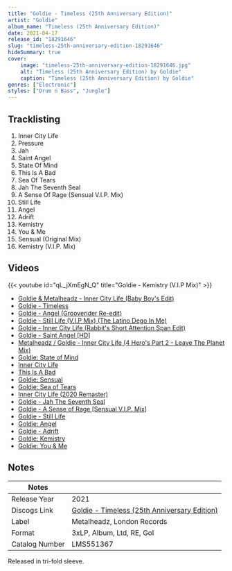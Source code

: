 ```yaml
---
title: "Goldie - Timeless (25th Anniversary Edition)"
artist: "Goldie"
album_name: "Timeless (25th Anniversary Edition)"
date: 2021-04-17
release_id: "18291646"
slug: "timeless-25th-anniversary-edition-18291646"
hideSummary: true
cover:
    image: "timeless-25th-anniversary-edition-18291646.jpg"
    alt: "Timeless (25th Anniversary Edition) by Goldie"
    caption: "Timeless (25th Anniversary Edition) by Goldie"
genres: ["Electronic"]
styles: ["Drum n Bass", "Jungle"]
---
```

## Tracklisting
1. Inner City Life
2. Pressure
3. Jah
4. Saint Angel
5. State Of Mind
6. This Is A Bad
7. Sea Of Tears
8. Jah The Seventh Seal
9. A Sense Of Rage (Sensual V.I.P. Mix)
10. Still Life
11. Angel
12. Adrift
13. Kemistry
14. You & Me
15. Sensual (Original Mix)
16. Kemistry (V.I.P. Mix)

## Videos
{{< youtube id="qL_jXmEgN_Q" title="Goldie - Kemistry (V.I.P Mix)" >}}
- [Goldie & Metalheadz - Inner City Life (Baby Boy's Edit)](https://www.youtube.com/watch?v=5dfzVzv6a4w)
- [Goldie - Timeless](https://www.youtube.com/watch?v=Usqwy2-E4SE)
- [Goldie - Angel (Grooverider Re-edit)](https://www.youtube.com/watch?v=5h7qQq0Q0I0)
- [Goldie - Still Life (V.I.P Mix) (The Latino Dego In Me)](https://www.youtube.com/watch?v=aGo1xkVI9qE)
- [Goldie - Inner City Life (Rabbit's Short Attention Span Edit)](https://www.youtube.com/watch?v=vVVttJ5m2N8)
- [Goldie - Saint Angel [HD]](https://www.youtube.com/watch?v=NvHtYLWMUKU)
- [Metalheadz / Goldie - Inner City Life (4 Hero's Part 2 - Leave The Planet Mix)](https://www.youtube.com/watch?v=El2TxZ09gvA)
- [Goldie: State of Mind](https://www.youtube.com/watch?v=QcbWg01E7Qg)
- [Inner City Life](https://www.youtube.com/watch?v=HY8VDJyBWg4)
- [This Is A Bad](https://www.youtube.com/watch?v=05iHoucOVLE)
- [Goldie: Sensual](https://www.youtube.com/watch?v=x9Z7WND01xE)
- [Goldie: Sea of Tears](https://www.youtube.com/watch?v=BY37izMpcsc)
- [Inner City Life (2020 Remaster)](https://www.youtube.com/watch?v=fRzjfOtsUcQ)
- [Goldie - Jah The Seventh Seal](https://www.youtube.com/watch?v=goK2Qbbt7LE)
- [Goldie - A Sense of Rage [Sensual V.I.P. Mix]](https://www.youtube.com/watch?v=3NtXtMD5Vm8)
- [Goldie - Still Life](https://www.youtube.com/watch?v=u2C2j-o1Os4)
- [Goldie: Angel](https://www.youtube.com/watch?v=nIRDgl_Rx4E)
- [Goldie - Adrift](https://www.youtube.com/watch?v=j8sN_xgUa58)
- [Goldie: Kemistry](https://www.youtube.com/watch?v=P0IrNQsfL9c)
- [Goldie: You & Me](https://www.youtube.com/watch?v=kZAeF4Fy9us)

## Notes
| Notes          |             |
| ---------------| ----------- |
| Release Year   | 2021 |
| Discogs Link   | [Goldie - Timeless (25th Anniversary Edition)](https://www.discogs.com/release/18291646-Goldie-Timeless-25th-Anniversary-Edition) |
| Label          | Metalheadz, London Records |
| Format         | 3xLP, Album, Ltd, RE, Gol |
| Catalog Number | LMS551367 |

Released in tri-fold sleeve.
